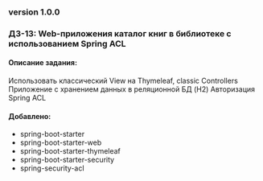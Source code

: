 ### version 1.0.0
### ДЗ-13: Web-приложения каталог книг в библиотеке с использованием Spring ACL

#### Описание задания:
Использовать классический View на Thymeleaf, classic Controllers
Приложение с хранением данных в реляционной БД (H2)
Авторизация Spring ACL

#### Добавлено:
- spring-boot-starter
- spring-boot-starter-web
- spring-boot-starter-thymeleaf
- spring-boot-starter-security
- spring-security-acl